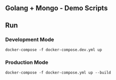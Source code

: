 ## Golang + Mongo - Demo Scripts

## Run

### Development Mode
```
docker-compose -f docker-compose.dev.yml up
```

### Production Mode
```
docker-compose -f docker-compose.yml up --build
```
